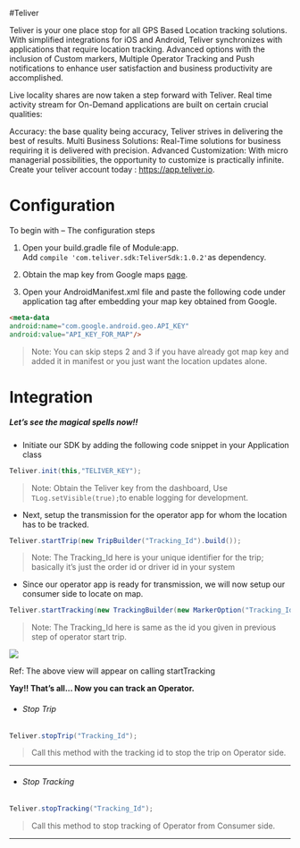 #Teliver

Teliver is your one place stop for all GPS Based Location tracking solutions. With simplified integrations for iOS and Android, Teliver synchronizes with applications that require location tracking. Advanced options with the inclusion of Custom markers, Multiple Operator Tracking and Push notifications to enhance user satisfaction and business productivity are accomplished.

Live locality shares are now taken a step forward with Teliver. Real time activity stream for On-Demand applications are built on certain crucial qualities:

Accuracy: the base quality being accuracy, Teliver strives in delivering the best of results.
Multi Business Solutions: Real-Time solutions for business requiring it is delivered with precision.
Advanced Customization: With micro managerial possibilities, the opportunity to customize is practically infinite.
Create your teliver account today : https://app.teliver.io.

# Configuration

To begin with – The configuration steps

1. Open your build.gradle file of Module:app.  
   Add `compile 'com.teliver.sdk:TeliverSdk:1.0.2'`as dependency.

2. Obtain the map key from Google maps [page](https://developers.google.com/maps/documentation/android-api/).

3. Open your AndroidManifest.xml file and paste the following code under application tag after embedding your map key obtained from Google.

```markdown
<meta-data
android:name="com.google.android.geo.API_KEY"
android:value="API_KEY_FOR_MAP"/>
```

> Note: You can skip steps 2 and 3 if you have already got map key and added it in manifest or you just want the location updates alone.

##### 

# Integration

##### Let’s see the magical spells now!!

* Initiate our SDK by adding the following code snippet in your Application class

```java
Teliver.init(this,"TELIVER_KEY");
```

> Note: Obtain the Teliver key from the dashboard, Use `TLog.setVisible(true);`to enable logging for development.

* Next, setup the transmission  for the operator app for whom the location has to be tracked.

```java
Teliver.startTrip(new TripBuilder("Tracking_Id").build());
```

> Note: The Tracking\_Id here is your unique identifier for the trip; basically it’s just the order id or driver id in your system

* Since our operator app is ready for transmission, we will now setup our consumer side to locate on map.

```java
Teliver.startTracking(new TrackingBuilder(new MarkerOption("Tracking_Id")).build());
```

> Note: The Tracking\_Id here is same as the id you given in previous step of operator start trip.

![](https://s3.amazonaws.com/teliverbucket/docs/android.gif)

Ref: The above view will appear on calling startTracking

**Yay!! That’s all... Now you can track an Operator.**

* ###### Stop Trip

```java
Teliver.stopTrip("Tracking_Id");
```

> Call this method with the tracking id to stop the trip on Operator side.

---

* ###### Stop Tracking

```java
Teliver.stopTracking("Tracking_Id");
```

> Call this method to stop tracking of Operator from Consumer side.

---








